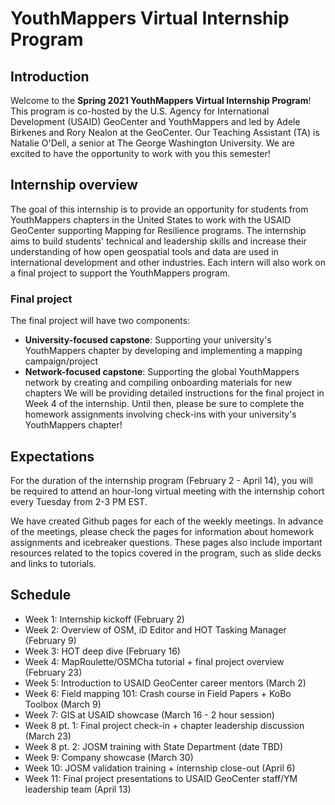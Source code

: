 # YouthMappers Virtual Internship Program
## Introduction
Welcome to the **Spring 2021 YouthMappers Virtual Internship Program**! This program is co-hosted by the U.S. Agency for International Development (USAID) GeoCenter and YouthMappers and led by Adele Birkenes and Rory Nealon at the GeoCenter. Our Teaching Assistant (TA) is Natalie O'Dell, a senior at The George Washington University. We are excited to have the opportunity to work with you this semester!

## Internship overview
The goal of this internship is to provide an opportunity for students from YouthMappers chapters in the United States to work with the USAID GeoCenter supporting Mapping for Resilience programs. The internship aims to build students' technical and leadership skills and increase their understanding of how open geospatial tools and data are used in international development and other industries. Each intern will also work on a final project to support the YouthMappers program.

### Final project
The final project will have two components:
 - **University-focused capstone**: Supporting your university's YouthMappers chapter by developing and implementing a mapping campaign/project
 - **Network-focused capstone**: Supporting the global YouthMappers network by creating and compiling onboarding materials for new chapters
 We will be providing detailed instructions for the final project in Week 4 of the internship. Until then, please be sure to complete the homework assignments involving check-ins with your university's YouthMappers chapter!

## Expectations
For the duration of the internship program (February 2 - April 14), you will be required to attend an hour-long virtual meeting with the internship cohort every Tuesday from 2-3 PM EST.

We have created Github pages for each of the weekly meetings. In advance of the meetings, please check the pages for information about homework assignments and icebreaker questions. These pages also include important resources related to the topics covered in the program, such as slide decks and links to tutorials.

## Schedule
- Week 1: Internship kickoff (February 2)
- Week 2: Overview of OSM, iD Editor and HOT Tasking Manager (February 9)
- Week 3: HOT deep dive (February 16)
- Week 4: MapRoulette/OSMCha tutorial + final project overview (February 23)
- Week 5: Introduction to USAID GeoCenter career mentors (March 2)
- Week 6: Field mapping 101: Crash course in Field Papers + KoBo Toolbox (March 9)
- Week 7: GIS at USAID showcase (March 16 - 2 hour session)
- Week 8 pt. 1: Final project check-in + chapter leadership discussion (March 23)
- Week 8 pt. 2: JOSM training with State Department (date TBD)
- Week 9: Company showcase (March 30)
- Week 10: JOSM validation training + internship close-out (April 6)
- Week 11: Final project presentations to USAID GeoCenter staff/YM leadership team (April 13)